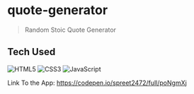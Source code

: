 # quote-generator

> Random Stoic Quote Generator

## Tech Used

![HTML5](https://img.shields.io/badge/-HTML5-E34F26?style=plastic&logo=html5&logoColor=white) ![CSS3](https://img.shields.io/badge/-CSS3-1572B6?style=plastic&logo=css3) ![JavaScript](https://img.shields.io/badge/-JavaScript-black?style=plastic&logo=javascript)

Link To the App: https://codepen.io/spreet2472/full/poNgmXj

